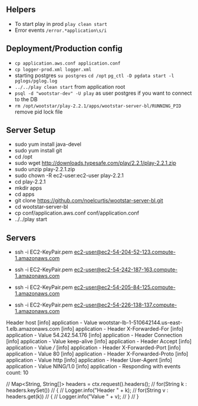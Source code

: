 ## Helpers

*   To start play in prod `play clean start`
*   Error events `/error.*application\s/i`


## Deployment/Production config
*   `cp application.aws.conf application.conf`
*   `cp logger-prod.xml logger.xml`
*   starting postgres `su postgres` `cd /opt` `pg_ctl -D pgdata start -l pglogs/pglog.log`
*   `../../play clean start` from application root
*   `psql -d "wootstar-dev" -U play` as user postgres if you want to connect to the DB
*   `rm /opt/wootstar/play-2.2.1/apps/wootstar-server-bl/RUNNING_PID` remove pid lock file

## Server Setup
*   sudo yum install java-devel
*   sudo yum install git
*   cd /opt
*   sudo wget http://downloads.typesafe.com/play/2.2.1/play-2.2.1.zip
*   sudo unzip play-2.2.1.zip
*   sudo chown -R ec2-user:ec2-user play-2.2.1
*   cd play-2.2.1
*   mkdir apps
*   cd apps
*   git clone https://github.com/noelcurtis/wootstar-server-bl.git
*   cd wootstar-server-bl
*   cp conf/application.aws.conf conf/application.conf
*   ../../play start


## Servers
*   ssh -i EC2-KeyPair.pem ec2-user@ec2-54-204-52-123.compute-1.amazonaws.com
*   ssh -i EC2-KeyPair.pem ec2-user@ec2-54-242-187-163.compute-1.amazonaws.com
*   ssh -i EC2-KeyPair.pem ec2-user@ec2-54-205-84-125.compute-1.amazonaws.com


*   ssh -i EC2-KeyPair.pem ec2-user@ec2-54-226-138-137.compute-1.amazonaws.com



Header host
[info] application - Value wootstar-lb-1-510642144.us-east-1.elb.amazonaws.com
[info] application - Header X-Forwarded-For
[info] application - Value 54.242.54.176
[info] application - Header Connection
[info] application - Value keep-alive
[info] application - Header Accept
[info] application - Value */*
[info] application - Header X-Forwarded-Port
[info] application - Value 80
[info] application - Header X-Forwarded-Proto
[info] application - Value http
[info] application - Header User-Agent
[info] application - Value NING/1.0
[info] application - Responding with events count: 10


//            Map<String, String[]> headers = ctx.request().headers();
//            for(String k : headers.keySet())
//            {
//                Logger.info("Header " + k);
//                for(String v : headers.get(k))
//                {
//                    Logger.info("Value " + v);
//                }
//            }

